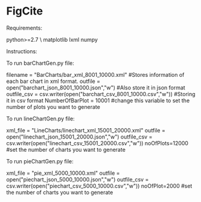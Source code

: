 # FigCite

Requirements:

python>=2.7 \\
matplotlib
lxml
numpy


Instructions:

To run barChartGen.py file:

filename = "BarCharts/bar_xml_8001_10000.xml" #Stores information of each bar chart in xml format. 
outfile = open("barchart_json_8001_10000.json","w") #Also store it in json format
outfile_csv = csv.writer(open("barchart_csv_8001_10000.csv","w")) #Storing it in csv format
NumberOfBarPlot = 10001 #change this variable to set the number of plots you want to generate

To run lineChartGen.py file:

xml_file = "LineCharts/linechart_xml_15001_20000.xml"
outfile = open("linechart_json_15001_20000.json","w")
outfile_csv = csv.writer(open("linechart_csv_15001_20000.csv","w"))
noOfPlots=12000 #set the number of charts you want to generate

To run pieChartGen.py file:

xml_file = "pie_xml_5000_10000.xml"
outfile = open("piechart_json_5000_10000.json","w")
outfile_csv = csv.writer(open("piechart_csv_5000_10000.csv","w"))
noOfPlot=2000 #set the number of charts you want to generate
